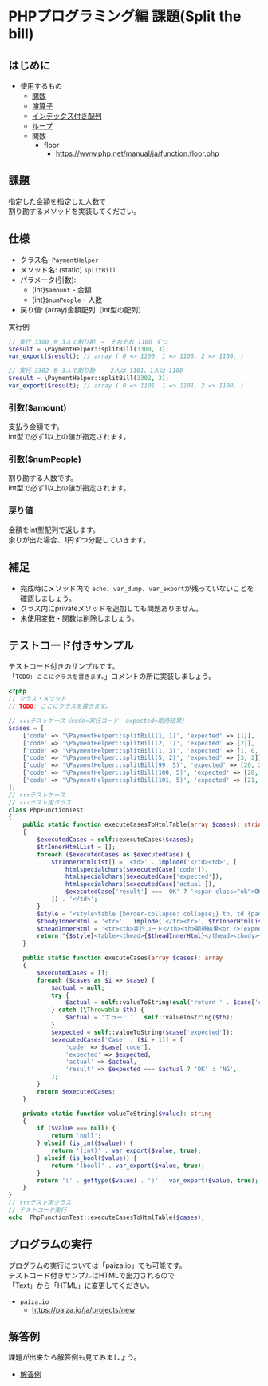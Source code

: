 # PHPプログラミング編 課題(Split the bill)

## はじめに

- 使用するもの
  - [関数](./../../functions/index.md)
  - [演算子](./../../operators/index.md)
  - [インデックス付き配列](./../../arrays/index.md)
  - [ループ](./../../loops/index.md)
  - 関数
    - floor
      - <https://www.php.net/manual/ja/function.floor.php>

## 課題

指定した金額を指定した人数で  
割り勘するメソッドを実装してください。

## 仕様

- クラス名: `PaymentHelper`
- メソッド名: (static) `splitBill`
- パラメータ(引数):
  - (int)`$amount` - 金額
  - (int)`$numPeople` - 人数
- 戻り値: (array)金額配列（int型の配列）

実行例

```php
// 実行 3300 を 3人で割り勘　→　それぞれ 1100 ずつ
$result = \PaymentHelper::splitBill(3300, 3);
var_export($result); // array ( 0 => 1100, 1 => 1100, 2 => 1100, )
```

```php
// 実行 3302 を 3人で割り勘　→　2人は 1101、1人は 1100
$result = \PaymentHelper::splitBill(3302, 3);
var_export($result); // array ( 0 => 1101, 1 => 1101, 2 => 1100, )
```

### 引数($amount)

支払う金額です。  
int型で必ず1以上の値が指定されます。

### 引数($numPeople)

割り勘する人数です。  
int型で必ず1以上の値が指定されます。

### 戻り値

金額をint型配列で返します。  
余りが出た場合、1円ずつ分配していきます。

## 補足

- 完成時にメソッド内で `echo`、`var_dump`、`var_export`が残っていないことを確認しましょう。
- クラス内にprivateメソッドを追加しても問題ありません。
- 未使用変数・関数は削除しましょう。

## テストコード付きサンプル

テストコード付きのサンプルです。  
「`TODO: ここにクラスを書きます。`」コメントの所に実装しましょう。

```php
<?php
// クラス・メソッド
// TODO: ここにクラスを書きます。

// ↓↓↓テストケース（code=実行コード  expected=期待結果）
$cases = [
    ['code' => '\PaymentHelper::splitBill(1, 1)', 'expected' => [1]],
    ['code' => '\PaymentHelper::splitBill(2, 1)', 'expected' => [2]],
    ['code' => '\PaymentHelper::splitBill(1, 3)', 'expected' => [1, 0, 0]],
    ['code' => '\PaymentHelper::splitBill(5, 2)', 'expected' => [3, 2]],
    ['code' => '\PaymentHelper::splitBill(99, 5)', 'expected' => [20, 20, 20, 20, 19]],
    ['code' => '\PaymentHelper::splitBill(100, 5)', 'expected' => [20, 20, 20, 20, 20]],
    ['code' => '\PaymentHelper::splitBill(101, 5)', 'expected' => [21, 20, 20, 20, 20]],
];
// ↑↑↑テストケース
// ↓↓↓テスト用クラス
class PhpFunctionTest
{
    public static function executeCasesToHtmlTable(array $cases): string
    {
        $executedCases = self::executeCases($cases);
        $trInnerHtmlList = [];
        foreach ($executedCases as $executedCase) {
            $trInnerHtmlList[] = '<td>' . implode('</td><td>', [
                htmlspecialchars($executedCase['code']),
                htmlspecialchars($executedCase['expected']),
                htmlspecialchars($executedCase['actual']),
                $executedCase['result'] === 'OK' ? '<span class="ok">OK</span>' : '<span class="ng">NG</span>',
            ]) . '</td>';
        }
        $style = '<style>table {border-collapse: collapse;} th, td {padding: 8px; border: 1px solid #000;} td span {border-radius: 8px; padding: 4px; color: #fff} .ok {background-color: #198754;} .ng {background-color: #dc3545;}</style>';
        $tbodyInnerHtml = '<tr>' . implode('</tr><tr>', $trInnerHtmlList) . '</tr>';
        $theadInnerHtml = '<tr><th>実行コード</th><th>期待結果<br />(expected)</th><th>実行結果<br />(actual)</th><th>テスト結果</th></tr>';
        return "{$style}<table><thead>{$theadInnerHtml}</thead><tbody>{$tbodyInnerHtml}</tbody></table>";
    }

    public static function executeCases(array $cases): array
    {
        $executedCases = [];
        foreach ($cases as $i => $case) {
            $actual = null;
            try {
                $actual = self::valueToString(eval('return ' . $case['code'] . ';'));
            } catch (\Throwable $th) {
                $actual = 'エラー: ' . self::valueToString($th);
            }
            $expected = self::valueToString($case['expected']);
            $executedCases['Case' . ($i + 1)] = [
                'code' => $case['code'],
                'expected' => $expected,
                'actual' => $actual,
                'result' => $expected === $actual ? 'OK' : 'NG',
            ];
        }
        return $executedCases;
    }

    private static function valueToString($value): string
    {
        if ($value === null) {
            return 'null';
        } elseif (is_int($value)) {
            return '(int)' . var_export($value, true);
        } elseif (is_bool($value)) {
            return '(bool)' . var_export($value, true);
        }
        return '(' . gettype($value) . ')' . var_export($value, true);
    }
}
// ↑↑↑テスト用クラス
// テストコード実行
echo  PhpFunctionTest::executeCasesToHtmlTable($cases);
```

## プログラムの実行

プログラムの実行については「paiza.io」でも可能です。  
テストコード付きサンプルはHTMLで出力されるので  
「Text」から「HTML」に変更してください。

- `paiza.io`
  - <https://paiza.io/ja/projects/new>

## 解答例

課題が出来たら解答例も見てみましょう。

- [解答例](./example-answer/index.md)
